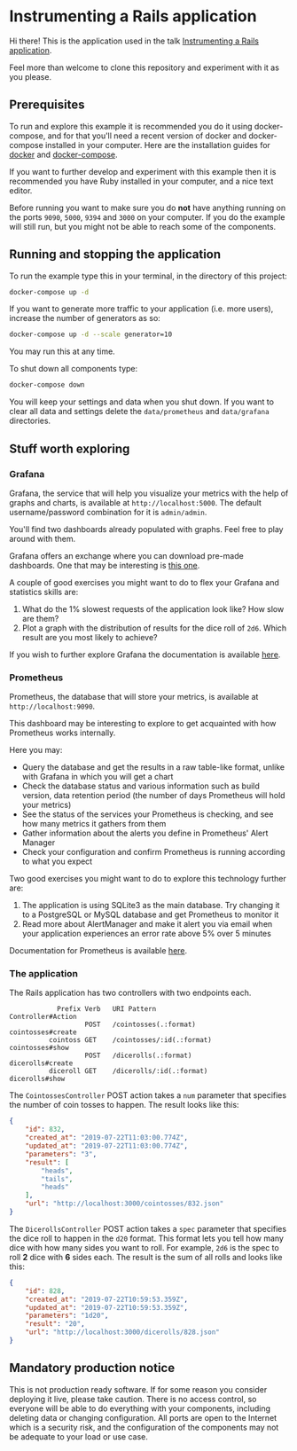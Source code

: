 # Instrumenting a Rails application

Hi there! This is the application used in the talk [Instrumenting a Rails application](https://ethereal.io/2019-07-22/instrumenting-a-rails-application/).

Feel more than welcome to clone this repository and experiment with it as you please.

## Prerequisites 

To run and explore this example it is recommended you do it using docker-compose, and for that you'll need a recent version of docker and docker-compose installed in your computer. Here are the installation guides for [docker](https://docs.docker.com/install/) and [docker-compose](https://docs.docker.com/compose/install/).

If you want to further develop and experiment with this example then it is recommended you have Ruby installed in your computer, and a nice text editor.

Before running you want to make sure you do **not** have anything running on the ports `9090`, `5000`, `9394` and `3000` on your computer. If you do the example will still run, but you might not be able to reach some of the components.

## Running and stopping the application

To run the example type this in your terminal, in the directory of this project:

```bash
docker-compose up -d
```

If you want to generate more traffic to your application (i.e. more users), increase the number of generators as so:

```bash
docker-compose up -d --scale generator=10
```

You may run this at any time.

To shut down all components type:

```bash
docker-compose down
```

You will keep your settings and data when you shut down. If you want to clear all data and settings delete the `data/prometheus` and `data/grafana` directories.


## Stuff worth exploring

### Grafana

Grafana, the service that will help you visualize your metrics with the help of graphs and charts, is available at `http://localhost:5000`. The default username/password combination for it is `admin/admin`.

You'll find two dashboards already populated with graphs. Feel free to play around with them.

Grafana offers an exchange where you can download pre-made dashboards. One that may be interesting is [this one](https://grafana.com/grafana/dashboards/10306).

A couple of good exercises you might want to do to flex your Grafana and statistics skills are:

1. What do the 1% slowest requests of the application look like? How slow are them?
1. Plot a graph with the distribution of results for the dice roll of `2d6`. Which result are you most likely to achieve?

If you wish to further explore Grafana the documentation is available [here](https://grafana.com/docs/).


### Prometheus

Prometheus, the database that will store your metrics, is available at `http://localhost:9090`. 

This dashboard may be interesting to explore to get acquainted with how Prometheus works internally.

Here you may:

* Query the database and get the results in a raw table-like format, unlike with Grafana in which you will get a chart
* Check the database status and various information such as build version, data retention period (the number of days Prometheus will hold your metrics)
* See the status of the services your Prometheus is checking, and see how many metrics it gathers from them
* Gather information about the alerts you define in Prometheus' Alert Manager
* Check your configuration and confirm Prometheus is running according to what you expect

Two good exercises you might want to do to explore this technology further are:

1. The application is using SQLite3 as the main database. Try changing it to a PostgreSQL or MySQL database and get Prometheus to monitor it
1. Read more about AlertManager and make it alert you via email when your application experiences an error rate above 5% over 5 minutes

Documentation for Prometheus is available [here](https://prometheus.io/docs/).


### The application

The Rails application has two controllers with two endpoints each.

```
            Prefix Verb   URI Pattern                            Controller#Action
                   POST   /cointosses(.:format)                  cointosses#create
          cointoss GET    /cointosses/:id(.:format)              cointosses#show
                   POST   /dicerolls(.:format)                   dicerolls#create
          diceroll GET    /dicerolls/:id(.:format)               dicerolls#show
```

The `CointossesController` POST action takes a `num` parameter that specifies the number of coin tosses to happen. The result looks like this:

```json
{
    "id": 832,
    "created_at": "2019-07-22T11:03:00.774Z",
    "updated_at": "2019-07-22T11:03:00.774Z",
    "parameters": "3",
    "result": [
        "heads",
        "tails",
        "heads"
    ],
    "url": "http://localhost:3000/cointosses/832.json"
}
```

The `DicerollsController` POST action takes a `spec` parameter that specifies the dice roll to happen in the `d20` format. This format lets you tell how many dice with how many sides you want to roll. For example, `2d6` is the spec to roll **2** dice with **6** sides each. The result is the sum of all rolls and looks like this:

```json
{
    "id": 828,
    "created_at": "2019-07-22T10:59:53.359Z",
    "updated_at": "2019-07-22T10:59:53.359Z",
    "parameters": "1d20",
    "result": "20",
    "url": "http://localhost:3000/dicerolls/828.json"
}
```

## Mandatory production notice

This is not production ready software. If for some reason you consider deploying it live, please take caution. There is no access control, so everyone will be able to do everything with your components, including deleting data or changing configuration. All ports are open to the Internet which is a security risk, and the configuration of the components may not be adequate to your load or use case.
